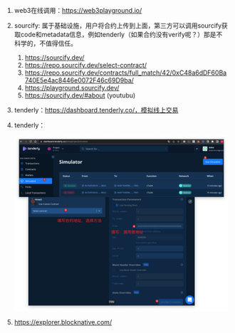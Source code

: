 

1. web3在线调用：https://web3playground.io/

2. sourcify: 属于基础设施，用户将合约上传到上面，第三方可以调用sourcify获取code和metadata信息，例如tenderly（如果合约没有verify呢？）那是不科学的，不值得信任。

   1. https://sourcify.dev/
   2. https://repo.sourcify.dev/select-contract/
   3. https://repo.sourcify.dev/contracts/full_match/42/0xC48a6dDF60Ba740E5e4ac8446e0072F46c69D9ba/
   4. https://playground.sourcify.dev/
   5. https://sourcify.dev/#about   (youtubu)

3. tenderly：https://dashboard.tenderly.co/，模拟线上交易

4. tenderly：

   ![u7zKBjCAdv](assets/u7zKBjCAdv.png)
   
5. https://explorer.blocknative.com/